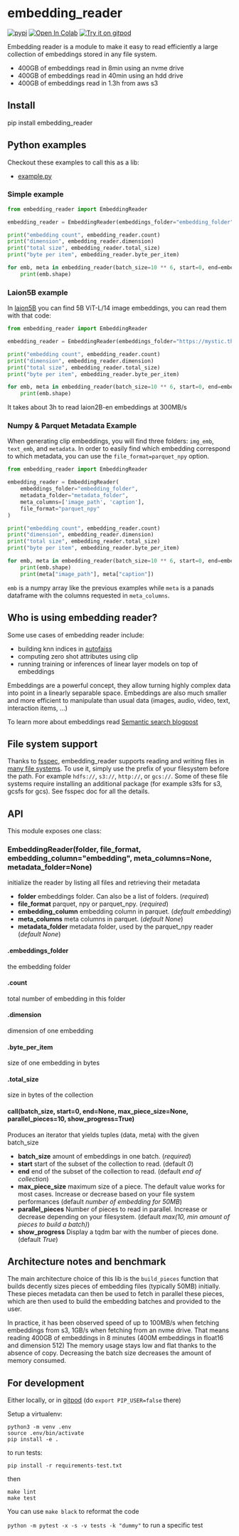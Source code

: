 # embedding_reader
[![pypi](https://img.shields.io/pypi/v/embedding_reader.svg)](https://pypi.python.org/pypi/embedding_reader)
[![Open In Colab](https://colab.research.google.com/assets/colab-badge.svg)](https://colab.research.google.com/github/rom1504/embedding_reader/blob/master/notebook/embedding_reader_getting_started.ipynb)
[![Try it on gitpod](https://img.shields.io/badge/try-on%20gitpod-brightgreen.svg)](https://gitpod.io/#https://github.com/rom1504/embedding_reader)

Embedding reader is a module to make it easy to read efficiently a large collection of embeddings stored in any file system.
* 400GB of embeddings read in 8min using an nvme drive
* 400GB of embeddings read in 40min using an hdd drive
* 400GB of embeddings read in 1.3h from aws s3

## Install

pip install embedding_reader

## Python examples

Checkout these examples to call this as a lib:
* [example.py](examples/example.py)

### Simple example

```python
from embedding_reader import EmbeddingReader

embedding_reader = EmbeddingReader(embeddings_folder="embedding_folder", file_format="npy")

print("embedding count", embedding_reader.count)
print("dimension", embedding_reader.dimension)
print("total size", embedding_reader.total_size)
print("byte per item", embedding_reader.byte_per_item)

for emb, meta in embedding_reader(batch_size=10 ** 6, start=0, end=embedding_reader.count):
    print(emb.shape)
```

### Laion5B example

In [laion5B](https://laion.ai/laion-5b-a-new-era-of-open-large-scale-multi-modal-datasets/) you can find 5B ViT-L/14 image embeddings, you can read them with that code:

```python
from embedding_reader import EmbeddingReader

embedding_reader = EmbeddingReader(embeddings_folder="https://mystic.the-eye.eu/public/AI/cah/laion5b/embeddings/laion2B-en/img_emb/", file_format="npy")

print("embedding count", embedding_reader.count)
print("dimension", embedding_reader.dimension)
print("total size", embedding_reader.total_size)
print("byte per item", embedding_reader.byte_per_item)

for emb, meta in embedding_reader(batch_size=10 ** 6, start=0, end=embedding_reader.count):
    print(emb.shape)
```
It takes about 3h to read laion2B-en embeddings at 300MB/s

### Numpy & Parquet Metadata Example

When generating clip embeddings, you will find three folders: `img_emb`, `text_emb`, and `metadata`. In order to easily find which embedding correspond to which
metadata, you can use the `file_format=parquet_npy` option.

```python
from embedding_reader import EmbeddingReader

embedding_reader = EmbeddingReader(
    embeddings_folder="embedding_folder",
    metadata_folder="metadata_folder",
    meta_columns=['image_path', 'caption'],
    file_format="parquet_npy"
)

print("embedding count", embedding_reader.count)
print("dimension", embedding_reader.dimension)
print("total size", embedding_reader.total_size)
print("byte per item", embedding_reader.byte_per_item)

for emb, meta in embedding_reader(batch_size=10 ** 6, start=0, end=embedding_reader.count):
    print(emb.shape)
    print(meta["image_path"], meta["caption"])
```
`emb` is a numpy array like the previous examples while `meta` is a panads dataframe with the columns requested in `meta_columns`.

## Who is using embedding reader?

Some use cases of embedding reader include:
* building knn indices in [autofaiss](https://github.com/criteo/autofaiss)
* computing zero shot attributes using clip
* running training or inferences of linear layer models on top of embeddings

Embeddings are a powerful concept, they allow turning highly complex data into point in a linearly separable space.
Embeddings are also much smaller and more efficient to manipulate than usual data (images, audio, video, text, interaction items, ...)

To learn more about embeddings read [Semantic search blogpost](https://rom1504.medium.com/semantic-search-with-embeddings-index-anything-8fb18556443c)

## File system support

Thanks to [fsspec](https://filesystem-spec.readthedocs.io/en/latest/), embedding_reader supports reading and writing files in [many file systems](https://github.com/fsspec/filesystem_spec/blob/6233f315548b512ec379323f762b70764efeb92c/fsspec/registry.py#L87).
To use it, simply use the prefix of your filesystem before the path. For example `hdfs://`, `s3://`, `http://`, or `gcs://`.
Some of these file systems require installing an additional package (for example s3fs for s3, gcsfs for gcs).
See fsspec doc for all the details.

## API

This module exposes one class:

### EmbeddingReader(folder, file_format, embedding_column="embedding", meta_columns=None, metadata_folder=None)

initialize the reader by listing all files and retrieving their metadata

* **folder** embeddings folder. Can also be a list of folders. (*required*)
* **file_format** parquet, npy or parquet_npy. (*required*)
* **embedding_column** embedding column in parquet. (*default embedding*)
* **meta_columns** meta columns in parquet. (*default None*)
* **metadata_folder** metadata folder, used by the parquet_npy reader (*default None*)

#### .embeddings_folder

the embedding folder

#### .count

total number of embedding in this folder

#### .dimension

dimension of one embedding

#### .byte_per_item

size of one embedding in bytes

#### .total_size

size in bytes of the collection

#### __call__(batch_size, start=0, end=None, max_piece_size=None, parallel_pieces=10, show_progress=True)

Produces an iterator that yields tuples (data, meta) with the given batch_size

* **batch_size** amount of embeddings in one batch. (*required*)
* **start** start of the subset of the collection to read. (default *0*)
* **end** end of the subset of the collection to read. (default *end of collection*)
* **max_piece_size** maximum size of a piece. The default value works for most cases. Increase or decrease based on your file system performances (default *number of embedding for 50MB*)
* **parallel_pieces** Number of pieces to read in parallel. Increase or decrease depending on your filesystem. (default *max(10, min amount of pieces to build a batch)*)
* **show_progress** Display a tqdm bar with the number of pieces done. (default *True*)


## Architecture notes and benchmark

The main architecture choice of this lib is the `build_pieces` function that builds decently sizes pieces of embedding files (typically 50MB) initially.
These pieces metadata can then be used to fetch in parallel these pieces, which are then used to build the embedding batches and provided to the user.

In practice, it has been observed speed of up to 100MB/s when fetching embeddings from s3, 1GB/s when fetching from an nvme drive.
That means reading 400GB of embeddings in 8 minutes (400M embeddings in float16 and dimension 512)
The memory usage stays low and flat thanks to the absence of copy. Decreasing the batch size decreases the amount of memory consumed.


## For development

Either locally, or in [gitpod](https://gitpod.io/#https://github.com/rom1504/embedding_reader) (do `export PIP_USER=false` there)

Setup a virtualenv:

```
python3 -m venv .env
source .env/bin/activate
pip install -e .
```

to run tests:
```
pip install -r requirements-test.txt
```
then 
```
make lint
make test
```

You can use `make black` to reformat the code

`python -m pytest -x -s -v tests -k "dummy"` to run a specific test


